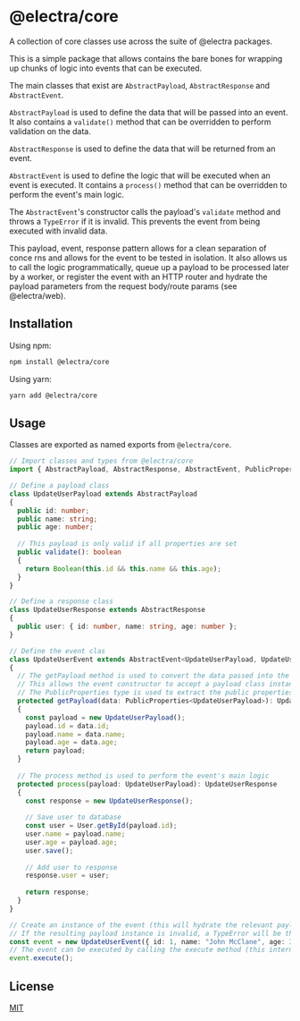 # @electra/core

A collection of core classes use across the suite of @electra packages.

This is a simple package that allows contains the bare bones for wrapping up chunks of logic into events that can be
executed.

The main classes that exist are `AbstractPayload`, `AbstractResponse` and `AbstractEvent`.

`AbstractPayload` is used to define the data that will be passed into an event. It also contains a `validate()` method
that can be overridden to perform validation on the data.

`AbstractResponse` is used to define the data that will be returned from an event.

`AbstractEvent` is used to define the logic that will be executed when an event is executed. It contains a `process()`
method that can be overridden to perform the event's main logic.

The `AbstractEvent`'s constructor calls the payload's `validate` method and throws a `TypeError` if it is invalid. This
prevents the event from being executed with invalid data.

This payload, event, response pattern allows for a clean separation of conce rns and allows for the event to be tested
in isolation. It also allows us to call the logic programmatically, queue up a payload to be processed later by a
worker, or register the event with an HTTP router and hydrate the payload parameters from the request body/route
params (see @electra/web).

## Installation

Using npm:

```bash
npm install @electra/core
```

Using yarn:

```bash
yarn add @electra/core
```

## Usage

Classes are exported as named exports from `@electra/core`.

```typescript
// Import classes and types from @electra/core
import { AbstractPayload, AbstractResponse, AbstractEvent, PublicProperties } from '@electra/core';

// Define a payload class
class UpdateUserPayload extends AbstractPayload
{
  public id: number;
  public name: string;
  public age: number;
  
  // This payload is only valid if all properties are set
  public validate(): boolean
  {
    return Boolean(this.id && this.name && this.age);
  }
}

// Define a response class
class UpdateUserResponse extends AbstractResponse
{
  public user: { id: number, name: string, age: number };
}

// Define the event clas
class UpdateUserEvent extends AbstractEvent<UpdateUserPayload, UpdateUserResponse>
{
  // The getPayload method is used to convert the data passed into the event into the payload class
  // This allows the event constructor to accept a payload class instance or the necessary data to construct one
  // The PublicProperties type is used to extract the public properties from the payload class
  protected getPayload(data: PublicProperties<UpdateUserPayload>): UpdateUserPayload
  {
    const payload = new UpdateUserPayload();
    payload.id = data.id;
    payload.name = data.name;
    payload.age = data.age;
    return payload;
  }
  
  // The process method is used to perform the event's main logic
  protected process(payload: UpdateUserPayload): UpdateUserResponse
  {
    const response = new UpdateUserResponse();
    
    // Save user to database
    const user = User.getById(payload.id);
    user.name = payload.name;
    user.age = payload.age;
    user.save();
    
    // Add user to response
    response.user = user;
    
    return response;
  }
}

// Create an instance of the event (this will hydrate the relevant payload class by calling the getPayload method)
// If the resulting payload instance is invalid, a TypeError will be thrown
const event = new UpdateUserEvent({ id: 1, name: "John McClane", age: 35 });
// The event can be executed by calling the execute method (this internally calls the process method)
event.execute();

```

## License

[MIT](https://choosealicense.com/licenses/mit/)
